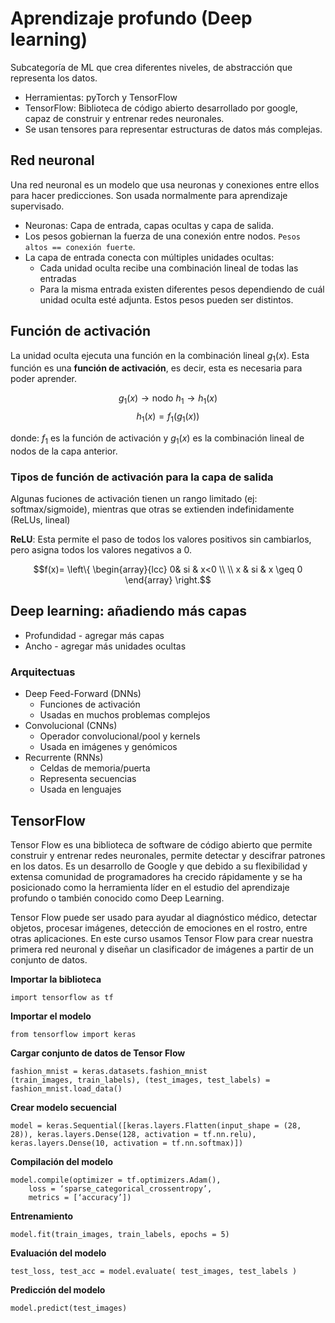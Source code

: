 # Aprendizaje profundo (Deep learning)

Subcategoría de ML que crea diferentes niveles, de abstracción que representa los datos.

- Herramientas: pyTorch y TensorFlow
- TensorFlow: Biblioteca de código abierto desarrollado por google, capaz de construir y entrenar redes neuronales.
- Se usan tensores para representar estructuras de datos más complejas.

## Red neuronal

Una red neuronal es un modelo que usa neuronas y conexiones entre ellos para hacer predicciones. Son usada normalmente para aprendizaje supervisado.

- Neuronas: Capa de entrada, capas ocultas y capa de salida.
- Los pesos gobiernan la fuerza de una conexión entre nodos. ```Pesos altos == conexión fuerte```.
- La capa de entrada conecta con múltiples unidades ocultas:
    - Cada unidad oculta recibe una combinación lineal de todas las entradas
    - Para la misma entrada existen diferentes pesos dependiendo de cuál unidad oculta esté adjunta. Estos pesos pueden ser distintos.

## Función de activación
La unidad oculta ejecuta una función en la combinación lineal $g_1(x)$. Esta función es una **función de activación**, es decir, esta es necesaria para poder aprender.

$$g_1(x) \rightarrow \text{nodo } h_1 \rightarrow h_1(x)$$
$$h_1(x)=f_1(g_1(x))$$

donde: $f_1$ es la función de activación y $g_1(x)$ es la combinación lineal de nodos de la capa anterior.

### Tipos de función de activación para la capa de salida

Algunas fuciones de activación tienen un rango limitado (ej: softmax/sigmoide), mientras que otras se extienden indefinidamente (ReLUs, lineal)

**ReLU**: Esta permite el paso de todos los valores positivos sin cambiarlos, pero asigna todos los valores negativos a 0.

$$f(x)= \left\{ \begin{array}{lcc}
             0&   si  & x<0 \\
             \\ x & si  & x \geq 0
             \end{array}
   \right.$$

## Deep learning: añadiendo más capas

- Profundidad - agregar más capas
- Ancho -  agregar más unidades ocultas

### Arquitectuas

- Deep Feed-Forward (DNNs)
    - Funciones de activación
    - Usadas en muchos problemas complejos
- Convolucional (CNNs)
    - Operador convolucional/pool y kernels
    - Usada en imágenes y genómicos
- Recurrente (RNNs)
    - Celdas de memoria/puerta
    - Representa secuencias
    - Usada en lenguajes

## TensorFlow

Tensor Flow es una biblioteca de software de código abierto que permite construir y entrenar redes neuronales, permite detectar y descifrar patrones en los datos. Es un desarrollo de Google y que debido a su flexibilidad y extensa comunidad de programadores ha crecido rápidamente y se ha posicionado como la herramienta líder en el estudio del aprendizaje profundo o también conocido como Deep Learning.

Tensor Flow puede ser usado para ayudar al diagnóstico médico, detectar objetos, procesar imágenes, detección de emociones en el rostro, entre otras aplicaciones. En este curso usamos Tensor Flow para crear nuestra primera red neuronal y diseñar un clasificador de imágenes a partir de un conjunto de datos.

**Importar la biblioteca**
```
import tensorflow as tf
```

**Importar el modelo**
```
from tensorflow import keras
```

**Cargar conjunto de datos de Tensor Flow**
```
fashion_mnist = keras.datasets.fashion_mnist
(train_images, train_labels), (test_images, test_labels) = fashion_mnist.load_data()
```

**Crear modelo secuencial**
```
model = keras.Sequential([keras.layers.Flatten(input_shape = (28, 28)), keras.layers.Dense(128, activation = tf.nn.relu), keras.layers.Dense(10, activation = tf.nn.softmax)])
```

**Compilación del modelo**
```
model.compile(optimizer = tf.optimizers.Adam(),
    loss = ‘sparse_categorical_crossentropy’,
    metrics = [‘accuracy’])
```

**Entrenamiento**
```
model.fit(train_images, train_labels, epochs = 5)
```

**Evaluación del modelo**
```
test_loss, test_acc = model.evaluate( test_images, test_labels )
```

**Predicción del modelo**
```
model.predict(test_images)
```